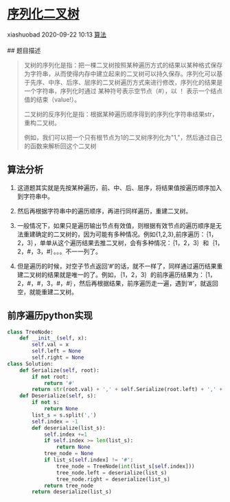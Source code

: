 <div class="blog-article">
    <h1><a href="p.html?p=\算法\序列化二叉树" class="title">序列化二叉树</a></h1>
    <span class="author">xiashuobad</span>
    <span class="time">2020-09-22 10:13</span>
    <span><a href="tags.html?t=算法" class="tag">算法</a></span>
    </div><br/>
## 题目描述

> 叉树的序列化是指：把一棵二叉树按照某种遍历方式的结果以某种格式保存为字符串，从而使得内存中建立起来的二叉树可以持久保存。序列化可以基于先序、中序、后序、层序的二叉树遍历方式来进行修改，序列化的结果是一个字符串，序列化时通过 某种符号表示空节点（#），以 ！ 表示一个结点值的结束（value!）。
>
> 二叉树的反序列化是指：根据某种遍历顺序得到的序列化字符串结果str，重构二叉树。
>
> 例如，我们可以把一个只有根节点为1的二叉树序列化为"1,"，然后通过自己的函数来解析回这个二叉树

## 算法分析

1. 这道题其实就是先按某种遍历，前、中、后、层序，将结果值按遍历顺序加入到字符串中。

2. 然后再根据字符串中的遍历顺序，再进行同样遍历，重建二叉树。

3. 一般情况下，如果只是遍历输出节点有效值，则根据有效节点的遍历顺序是无法重建确定的二叉树的，因为可能有多种情况。例如{1,2,3},前序遍历：｛1，2，3｝，单单从这个遍历结果去推二叉树，会有多种情况：｛1，2，3｝和｛1，2，#，3，#｝。。。不一一列了。

4. 但是遍历的时候，对空子节点返回‘#’的话，就不一样了，同样通过遍历结果重建二叉树的结果就是唯一的了。例如，｛1，2，3｝的前序遍历结果为：｛1，2，#，#，3，#，#｝，然后再根据结果，前序遍历走一遍，遇到‘#’，就返回空，就能重建二叉树。

## 前序遍历python实现

```python
class TreeNode:
    def __init__(self, x):
        self.val = x
        self.left = None
        self.right = None
class Solution:
    def Serialize(self, root):
        if not root:
            return '#'
        return str(root.val) + ',' + self.Serialize(root.left) + ',' + self.Serialize(root.right)
    def Deserialize(self, s):
        if not s:
            return None
        list_s = s.split(',')
        self.index = -1
        def deserialize(list_s):
            self.index +=1
            if self.index >= len(list_s):
                return None
            tree_node = None
            if list_s[self.index] != '#':
                tree_node = TreeNode(int(list_s[self.index]))
                tree_node.left = deserialize(list_s)
                tree_node.right = deserialize(list_s)
            return tree_node
        return deserialize(list_s)
```

   

   

